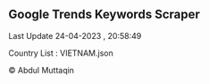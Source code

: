 

## Google Trends Keywords Scraper 
 
Last Update 24-04-2023 , 20:58:49

Country List :
VIETNAM.json



© Abdul Muttaqin 
